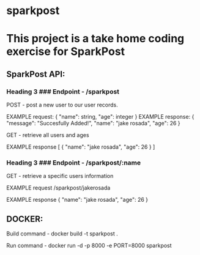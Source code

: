 # sparkpost

This project is a take home coding exercise for SparkPost
=============

SparkPost API:
---------------
### Heading 3 ### Endpoint - /sparkpost

POST - post a new user to our user records. 

EXAMPLE request:
{
  "name": string,
  "age": integer
 }
 EXAMPLE response:
 {
    "message": "Succesfully Added!",
    "name": "jake rosada",
    "age": 26
}
 
 GET - retrieve all users and ages
 
 EXAMPLE response
 [
    {
        "name": "jake rosada",
        "age": 26
    }
]

### Heading 3 ### Endpoint - /sparkpost/:name

GET - retrieve a specific users information

EXAMPLE request
/sparkpost/jakerosada

EXAMPLE response
{
    "name": "jake rosada",
    "age": 26
}

DOCKER:
---------------
Build command - docker build -t sparkpost .

Run command - docker run -d -p 8000 -e PORT=8000 sparkpost
